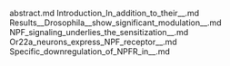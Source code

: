 abstract.md
Introduction_In_addition_to_their__.md
Results__Drosophila__show_significant_modulation__.md
NPF_signaling_underlies_the_sensitization__.md
Or22a_neurons_express_NPF_receptor__.md
Specific_downregulation_of_NPFR_in__.md
